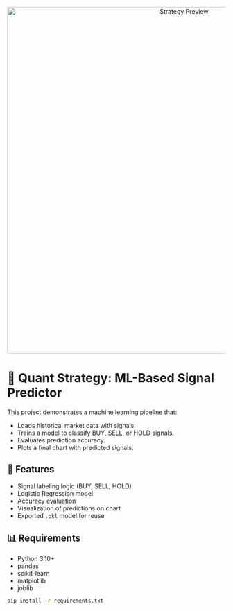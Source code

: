 <p align="center">
  <img src="preview.png" alt="Strategy Preview" width="800">
</p>

# 🧠 Quant Strategy: ML-Based Signal Predictor

This project demonstrates a machine learning pipeline that:
- Loads historical market data with signals.
- Trains a model to classify BUY, SELL, or HOLD signals.
- Evaluates prediction accuracy.
- Plots a final chart with predicted signals.

## 🚀 Features
- Signal labeling logic (BUY, SELL, HOLD)
- Logistic Regression model
- Accuracy evaluation
- Visualization of predictions on chart
- Exported `.pkl` model for reuse

## 📊 Requirements
- Python 3.10+
- pandas
- scikit-learn
- matplotlib
- joblib

```bash
pip install -r requirements.txt
